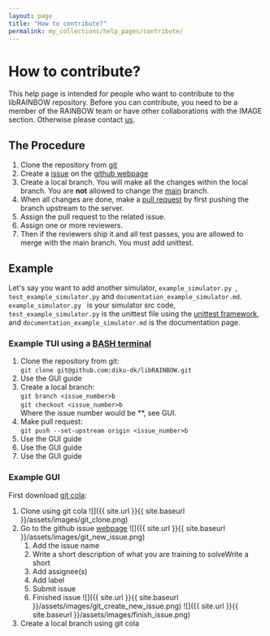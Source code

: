 ```yaml
---
layout: page
title: "How to contribute?"
permalink: my_collections/help_pages/contribute/
---
```

# How to contribute?
This help page is intended for people who want to contribute to the libRAINBOW repository. 
Before you can contribute, you need to be a member of the RAINBOW team or have other 
collaborations with the IMAGE section. Otherwise please contact 
[us](https://di.ku.dk/Ansatte/forskere/?pure=da/persons/566411). 

## The Procedure
1. Clone the repository from [git](https://github.com/diku-dk/libRAINBOW/tree/main)
2. Create a [issue](https://docs.github.com/en/issues) on the [github webpage](https://github.com/diku-dk/libRAINBOW/issues)
3. Create a local branch. You will make all the changes within the local branch. 
You are **not** allowed to change the [main](https://github.com/diku-dk/libRAINBOW/tree/main) branch.
4. When all changes are done, make a [pull request](https://docs.github.com/en/pull-requests/collaborating-with-pull-requests/proposing-changes-to-your-work-with-pull-requests/about-pull-requests) by first pushing the branch upstream to the server. 
5. Assign the pull request to the related issue. 
6. Assign one or more reviewers.
7. Then if the reviewers ship it and all test passes, you are allowed to merge with the main branch. You must
add unittest.

## Example
Let's say you want to add another simulator, ```example_simulator.py ```, ```test_example_simulator.py``` 
and ```documentation_example_simulator.md```. ```example_simulator.py ``` is 
your simulator src code, ```test_example_simulator.py``` is the unittest file using the [unittest framework](https://docs.python.org/3/library/unittest.html), 
and ```documentation_example_simulator.md``` is the documentation page.  

### Example TUI using a [BASH terminal](https://en.wikipedia.org/wiki/Bash_(Unix_shell))
1. Clone the repository from git:\
`git clone git@github.com:diku-dk/libRAINBOW.git`
2. Use the GUI guide
3. Create a local branch:\
`git branch <issue_number>b`\
`git checkout <issue_number>b` \
Where the issue number would be **, see GUI.
4. Make pull request: \
`git push --set-upstream origin <issue_number>b` 
5. Use the GUI guide
6. Use the GUI guide
7. Use the GUI guide

### Example GUI
First download [git cola](https://git-cola.github.io/):
1. Clone using git cola ![]({{ site.url }}{{ site.baseurl }}/assets/images/git_clone.png)
2. Go to the github issue [webpage](https://github.com/diku-dk/libRAINBOW/issues)
    ![]({{ site.url }}{{ site.baseurl }}/assets/images/git_new_issue.png) 
    1. Add the issue name
    2. Write a short description of what you are training to solveWrite a short 
    3. Add assignee(s)
    4. Add label
    5. Submit issue
    6. Finished issue
    ![]({{ site.url }}{{ site.baseurl }}/assets/images/git_create_new_issue.png)
    ![]({{ site.url }}{{ site.baseurl }}/assets/images/finish_issue.png)
3. Create a local branch using git cola